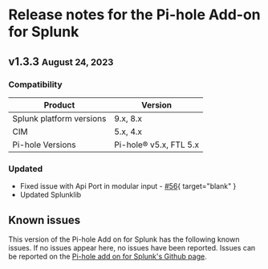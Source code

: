 # Release notes for the Pi-hole Add-on for Splunk

## v1.3.3 <small>August 24, 2023</small>

### Compatibility

Product | Version
--------- | -------
Splunk platform versions | 9.x, 8.x
CIM | 5.x, 4.x
Pi-hole Versions | Pi-hole® v5.x, FTL 5.x

### Updated

- Fixed issue with Api Port in modular input - [#56](https://github.com/ZachChristensen28/TA-pihole_dns/issues/56){ target="blank" }
- Updated Splunklib

## Known issues

This version of the Pi-hole Add on for Splunk has the following known issues. If no issues appear here, no issues have been reported. Issues can be reported on the [Pi-hole add on for Splunk's Github page](https://github.com/ZachChristensen28/TA-pihole_dns/issues).
